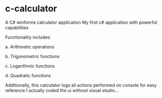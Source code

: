# c-calculator
A C# winforms calculator application
My first c# application with powerful capabilities

Functionality includes:

a. Arithmetic operations

b. Trigonometric functions

c. Logarithmic functions

d. Quadratic functions

Additionally, this calculator logs all actions performed on console for easy reference
I actually coded the ui without visual studio...
